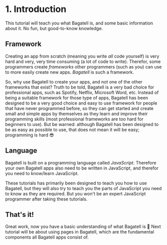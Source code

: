 # 1. Introduction
This tutorial will teach you what Bagatell is, and some basic information about it. No fun, but good-to-know knowledge.

## Framework
Creating an app from scratch (meaning you write *all* code yourself) is very hard and very, very time consuming (a lot of code to write). Therefor, some programmers create *frameworks* other programmers (such as you) can use to more easily create new apps. *Bagatell* is such a framework.

So, why use Bagatell to create your apps, and not one of the other frameworks that exist? Truth to be told, Bagatell is a very bad choice for professional apps, such as Spotify, Netflix, Microsoft Word, etc. Instead of being a suitable framework for those type of apps, Bagatell has been designed to be a very good choice and easy to use framework for people that have never programmed before, so they can get started and create small and simple apps by themselves as they learn and improve their programming skills (most professional frameworks are too hard for beginners to use). But be warned: although Bagatell has been designed to be as easy as possible to use, that does not mean it will be easy; programming is hard 😎

## Language
Bagatell is built on a programming language called *JavaScript*. Therefore your own Bagatell apps also need to be written in JavaScript, and therefor you need to know/learn JavaScript.

These tutorials has primarily been designed to teach you how to use Bagatell, but they will also try to teach you the parts of JavaScript you need to know as they are required. But you won't be an expert JavaScript programmer after taking these tutorials.


## That's it!
Great work, now you have a basic understanding of what Bagatell is 🥳 Next tutorial will be about using pages in Bagatell, which are the fundamental components all Bagatell apps consist of.